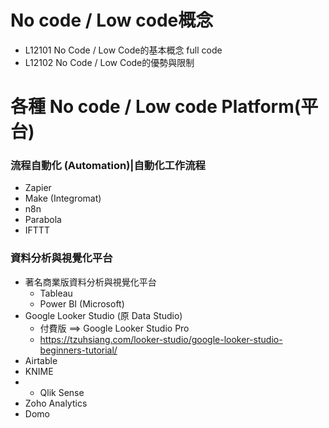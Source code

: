 # No code / Low code概念
- L12101 No Code / Low Code的基本概念 full  code
- L12102 No Code / Low Code的優勢與限制

# 各種 No code / Low code Platform(平台)
### 流程自動化 (Automation)|自動化工作流程
- Zapier
- Make (Integromat)
- n8n
- Parabola
- IFTTT
### 資料分析與視覺化平台
- 著名商業版資料分析與視覺化平台
  - Tableau
  - Power BI (Microsoft)
- Google Looker Studio (原 Data Studio)
  - 付費版 ==>  Google Looker Studio Pro
  - https://tzuhsiang.com/looker-studio/google-looker-studio-beginners-tutorial/
- Airtable
- KNIME
- - Qlik Sense
- Zoho Analytics
- Domo


